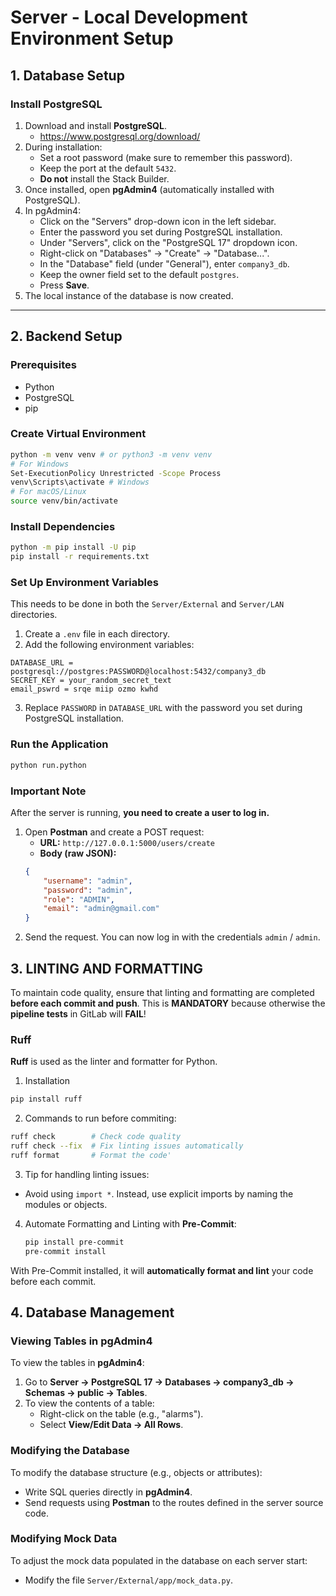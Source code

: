 # Server - Local Development Environment Setup

## 1. Database Setup

### Install PostgreSQL
1. Download and install **PostgreSQL**.
    - https://www.postgresql.org/download/
2. During installation:
   - Set a root password (make sure to remember this password).
   - Keep the port at the default `5432`.
   - **Do not** install the Stack Builder.
3. Once installed, open **pgAdmin4** (automatically installed with PostgreSQL).
4. In pgAdmin4:
   - Click on the "Servers" drop-down icon in the left sidebar.
   - Enter the password you set during PostgreSQL installation.
   - Under "Servers", click on the "PostgreSQL 17" dropdown icon.
   - Right-click on "Databases" → "Create" → "Database...".
   - In the "Database" field (under "General"), enter `company3_db`.
   - Keep the owner field set to the default `postgres`.
   - Press **Save**.
5. The local instance of the database is now created.

---

## 2. Backend Setup

### Prerequisites
- Python
- PostgreSQL
- pip

### Create Virtual Environment
```bash
python -m venv venv # or python3 -m venv venv
# For Windows
Set-ExecutionPolicy Unrestricted -Scope Process
venv\Scripts\activate # Windows
# For macOS/Linux
source venv/bin/activate
```

### Install Dependencies
```bash
python -m pip install -U pip
pip install -r requirements.txt
```

### Set Up Environment Variables
This needs to be done in both the `Server/External` and `Server/LAN` directories.

1. Create a `.env` file in each directory.
2. Add the following environment variables:
```
DATABASE_URL = postgresql://postgres:PASSWORD@localhost:5432/company3_db
SECRET_KEY = your_random_secret_text
email_pswrd = srqe miip ozmo kwhd
```
3. Replace ```PASSWORD``` in ```DATABASE_URL``` with the password you set during PostgreSQL installation.

### Run the Application
```bash
python run.python
```

### Important Note
After the server is running, **you need to create a user to log in.**

1. Open **Postman** and create a POST request:
    - **URL:** `http://127.0.0.1:5000/users/create`
    - **Body (raw JSON):**
    ```json
    {
        "username": "admin",
        "password": "admin",
        "role": "ADMIN",
        "email": "admin@gmail.com"
    }
    ```
2. Send the request. You can now log in with the credentials `admin` / `admin`.

## 3. LINTING AND FORMATTING

To maintain code quality, ensure that linting and formatting are completed **before each commit and push**. This is **MANDATORY** because otherwise the **pipeline tests** in GitLab will **FAIL**!

### Ruff
**Ruff** is used as the linter and formatter for Python.

1. Installation
```bash
pip install ruff
```
2. Commands to run before commiting:
```bash
ruff check        # Check code quality
ruff check --fix  # Fix linting issues automatically
ruff format       # Format the code'
```

3. Tip for handling linting issues:
* Avoid using `import *`. Instead, use explicit imports by naming the modules or objects.

4. Automate Formatting and Linting with **Pre-Commit**:
    ```bash
    pip install pre-commit
    pre-commit install 
    ```
With Pre-Commit installed, it will **automatically format and lint** your code before each commit.


## 4. Database Management

### Viewing Tables in pgAdmin4
To view the tables in **pgAdmin4**:

1. Go to **Server → PostgreSQL 17 → Databases → company3_db → Schemas → public → Tables**.
2. To view the contents of a table:
    - Right-click on the table (e.g., "alarms").
    - Select **View/Edit Data → All Rows**.

### Modifying the Database
To modify the database structure (e.g., objects or attributes):
* Write SQL queries directly in **pgAdmin4**.
* Send requests using **Postman** to the routes defined in the server source code.

### Modifying Mock Data
To adjust the mock data populated in the database on each server start:
* Modify the file `Server/External/app/mock_data.py`.
